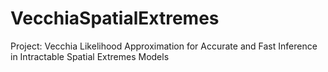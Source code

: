 # VecchiaSpatialExtremes
 Project: Vecchia Likelihood Approximation for Accurate and Fast Inference in Intractable Spatial Extremes Models
